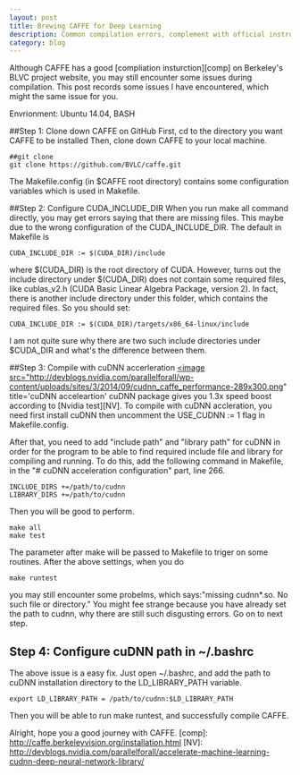 ```yaml
---
layout: post
title: Brewing CAFFE for Deep Learning
description: Common compilation errors, complement with official instruction
category: blog
---
```

Although CAFFE has a good [compliation insturction][comp] on Berkeley's BLVC project website, you may still encounter some issues during compilation. This post records some issues I have encountered, which might the same issue for you. 

Envrionment: Ubuntu 14.04, BASH

##Step 1: Clone down CAFFE on GitHub
First, cd to the directory you want CAFFE to be installed
Then, clone down CAFFE to your local machine. 

    ##git clone
    git clone https://github.com/BVLC/caffe.git
The Makefile.config (in $CAFFE root directory) contains some configuration variables which is used in Makefile. 

##Step 2: Configure CUDA_INCLUDE_DIR
When you run make all command directly, you may get errors saying that there are missing files. This maybe due to the wrong configuration of the CUDA_INCLUDE_DIR.
The default in Makefile is 

    CUDA_INCLUDE_DIR := $(CUDA_DIR)/include
where $(CUDA_DIR) is the root directory of CUDA. 
However, turns out the include directory under $(CUDA_DIR) does not contain some required files, like cublas_v2.h (CUDA Basic Linear Algebra Package, version 2). In fact, there is another include directory under this folder, which contains the required files. So you should set:

    CUDA_INCLUDE_DIR := $(CUDA_DIR)/targets/x86_64-linux/include
I am not quite sure why there are two such include directories under $CUDA_DIR and what's the difference between them.

##Step 3: Compile with cuDNN accerleration
<a href="http://devblogs.nvidia.com/parallelforall/accelerate-machine-learning-cudnn-deep-neural-network-library/"> 
<image src="http://devblogs.nvidia.com/parallelforall/wp-content/uploads/sites/3/2014/09/cudnn_caffe_performance-289x300.png" title='cuDNN acceleartion' </image></a>
cuDNN package gives you 1.3x speed boost according to [Nvidia test][NV]. 
To compile with cuDNN accleration, you need first install cuDNN then uncomment the USE_CUDNN := 1 flag in Makefile.config.

After that, you need to add "include path" and "library path" for cuDNN in order for the program to be able to find required include file and library for compiling and running. To do this, add the following command in Makefile, in the "# cuDNN acceleration configuration" part, line 266. 

    INCLUDE_DIRS +=/path/to/cudnn
    LIBRARY_DIRS +=/path/to/cudnn

Then you will be good to perform.

    make all
    make test
The parameter after make will be passed to Makefile to triger on some routines.
After the above settings, when you do

    make runtest
you may still encounter some probelms, which says:"missing cudnn*.so. No such file or directory." You might fee strange because you have already set the path to cudnn, why there are still such disgusting errors. Go on to next step. 

## Step 4: Configure cuDNN path in ~/.bashrc
The above issue is a easy fix. Just open ~/.bashrc, and add the path to cuDNN installation directory to the LD_LIBRARY_PATH variable. 

    export LD_LIBRARY_PATH = /path/to/cudnn:$LD_LIBRARY_PATH
Then you will be able to run make runtest, and successfully compile CAFFE.

Alright, hope you a good journey with CAFFE. 
[comp]: http://caffe.berkeleyvision.org/installation.html
[NV]: http://devblogs.nvidia.com/parallelforall/accelerate-machine-learning-cudnn-deep-neural-network-library/
